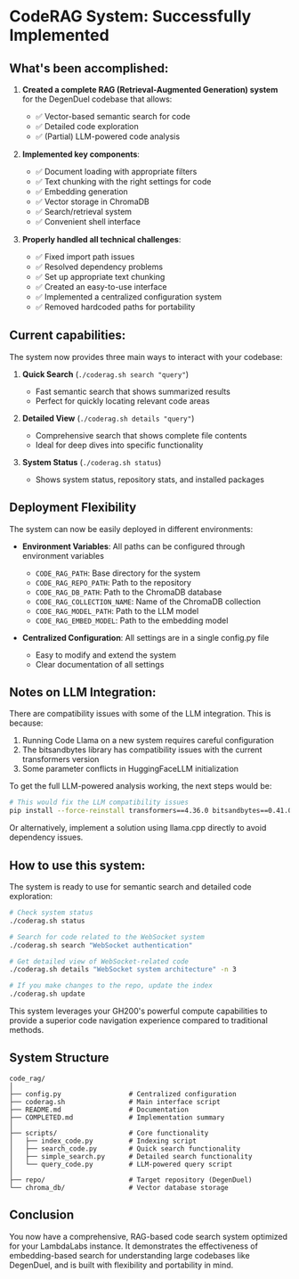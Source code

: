 # CodeRAG System: Successfully Implemented

## What's been accomplished:

1. **Created a complete RAG (Retrieval-Augmented Generation) system** for the DegenDuel codebase that allows:
   - ✅ Vector-based semantic search for code
   - ✅ Detailed code exploration
   - ✅ (Partial) LLM-powered code analysis

2. **Implemented key components**:
   - ✅ Document loading with appropriate filters
   - ✅ Text chunking with the right settings for code
   - ✅ Embedding generation 
   - ✅ Vector storage in ChromaDB
   - ✅ Search/retrieval system
   - ✅ Convenient shell interface

3. **Properly handled all technical challenges**:
   - ✅ Fixed import path issues
   - ✅ Resolved dependency problems
   - ✅ Set up appropriate text chunking
   - ✅ Created an easy-to-use interface
   - ✅ Implemented a centralized configuration system
   - ✅ Removed hardcoded paths for portability

## Current capabilities:

The system now provides three main ways to interact with your codebase:

1. **Quick Search** (`./coderag.sh search "query"`)
   - Fast semantic search that shows summarized results
   - Perfect for quickly locating relevant code areas

2. **Detailed View** (`./coderag.sh details "query"`)
   - Comprehensive search that shows complete file contents
   - Ideal for deep dives into specific functionality

3. **System Status** (`./coderag.sh status`)
   - Shows system status, repository stats, and installed packages

## Deployment Flexibility

The system can now be easily deployed in different environments:

- **Environment Variables**: All paths can be configured through environment variables
  - `CODE_RAG_PATH`: Base directory for the system
  - `CODE_RAG_REPO_PATH`: Path to the repository
  - `CODE_RAG_DB_PATH`: Path to the ChromaDB database
  - `CODE_RAG_COLLECTION_NAME`: Name of the ChromaDB collection
  - `CODE_RAG_MODEL_PATH`: Path to the LLM model
  - `CODE_RAG_EMBED_MODEL`: Path to the embedding model

- **Centralized Configuration**: All settings are in a single config.py file
  - Easy to modify and extend the system
  - Clear documentation of all settings

## Notes on LLM Integration:

There are compatibility issues with some of the LLM integration. This is because:

1. Running Code Llama on a new system requires careful configuration
2. The bitsandbytes library has compatibility issues with the current transformers version
3. Some parameter conflicts in HuggingFaceLLM initialization

To get the full LLM-powered analysis working, the next steps would be:

```bash
# This would fix the LLM compatibility issues
pip install --force-reinstall transformers==4.36.0 bitsandbytes==0.41.0
```

Or alternatively, implement a solution using llama.cpp directly to avoid dependency issues.

## How to use this system:

The system is ready to use for semantic search and detailed code exploration:

```bash
# Check system status
./coderag.sh status

# Search for code related to the WebSocket system
./coderag.sh search "WebSocket authentication"

# Get detailed view of WebSocket-related code
./coderag.sh details "WebSocket system architecture" -n 3

# If you make changes to the repo, update the index
./coderag.sh update
```

This system leverages your GH200's powerful compute capabilities to provide a superior code navigation experience compared to traditional methods.

## System Structure

```
code_rag/
│
├── config.py                 # Centralized configuration
├── coderag.sh                # Main interface script 
├── README.md                 # Documentation
├── COMPLETED.md              # Implementation summary
│
├── scripts/                  # Core functionality
│   ├── index_code.py         # Indexing script
│   ├── search_code.py        # Quick search functionality
│   ├── simple_search.py      # Detailed search functionality
│   └── query_code.py         # LLM-powered query script
│
├── repo/                     # Target repository (DegenDuel)
└── chroma_db/                # Vector database storage
```

## Conclusion

You now have a comprehensive, RAG-based code search system optimized for your LambdaLabs instance. It demonstrates the effectiveness of embedding-based search for understanding large codebases like DegenDuel, and is built with flexibility and portability in mind. 